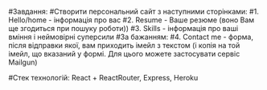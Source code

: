 #Завдання:
#Створити персональний сайт з наступними сторінками:
#1. Hello/home - інформація про вас
#2. Resume - Ваше резюме (воно Вам ще згодиться при пошуку роботи))
#3. Skills - інформація про ваші вміння і неймовірні суперсили
#За бажанням:
#4. Contact me - форма, після відправки якої, вам приходить імейл з текстом (і копія на той імейл, що вказаний у формі. Для цього можете застосувати сервіс Mailgun)

#Стек технологій: React + ReactRouter, Express, Heroku